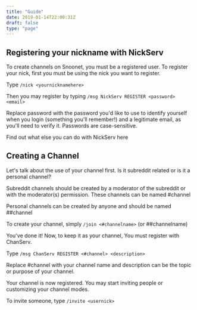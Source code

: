 ```yaml
---
title: "Guide"
date: 2019-01-14T22:00:31Z
draft: false
type: "page"
---
```


## Registering your nickname with NickServ

To create channels on Snoonet, you must be a registered user. To register your nick, first you must be using the nick you want to register.

Type `/nick <yournicknamehere>`

Then you may register by typing `/msg NickServ REGISTER <password> <email>`

Replace password with the password you'd like to use to identify yourself when you login (something you'll remember!) and a legitimate email, as you'll need to verify it. Passwords are case-sensitive.

Find out what else you can do with NickServ here

## Creating a Channel

Let's talk about the use of your channel first. Is it subreddit related or is it a personal channel?

Subreddit channels should be created by a moderator of the subreddit or with the moderator(s) permission. These channels can be named #channel

Personal channels can be created by anyone and should be named ##channel

To create your channel, simply `/join <#channelname>` (or ##channelname)

You've done it! Now, to keep it as your channel, You must register with ChanServ.

Type `/msg ChanServ REGISTER <#channel> <description>`

Replace #channel with your channel name and description can be the topic or purpose of your channel.

Your channel is now registered. You may start inviting people or customizing your channel modes.

To invite someone, type `/invite <usernick>`

